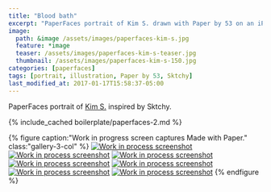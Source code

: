 ```yaml
---
title: "Blood bath"
excerpt: "PaperFaces portrait of Kim S. drawn with Paper by 53 on an iPad."
image: 
  path: &image /assets/images/paperfaces-kim-s.jpg 
  feature: *image
  teaser: /assets/images/paperfaces-kim-s-teaser.jpg
  thumbnail: /assets/images/paperfaces-kim-s-150.jpg
categories: [paperfaces]
tags: [portrait, illustration, Paper by 53, Sktchy]
last_modified_at: 2017-01-17T15:58:37-05:00
---
```


PaperFaces portrait of [Kim S.](http://sktchy.com/czir6c ) inspired by Sktchy.

{% include_cached boilerplate/paperfaces-2.md %}

{% figure caption:"Work in progress screen captures Made with Paper." class:"gallery-3-col" %}
[![Work in process screenshot](/assets/images/paperfaces-kim-s-process-1-600.jpg)](/assets/images/paperfaces-kim-s-process-1-lg.jpg)
[![Work in process screenshot](/assets/images/paperfaces-kim-s-process-2-600.jpg)](/assets/images/paperfaces-kim-s-process-2-lg.jpg)
[![Work in process screenshot](/assets/images/paperfaces-kim-s-process-3-600.jpg)](/assets/images/paperfaces-kim-s-process-3-lg.jpg)
[![Work in process screenshot](/assets/images/paperfaces-kim-s-process-4-600.jpg)](/assets/images/paperfaces-kim-s-process-4-lg.jpg)
[![Work in process screenshot](/assets/images/paperfaces-kim-s-process-5-600.jpg)](/assets/images/paperfaces-kim-s-process-5-lg.jpg)
[![Work in process screenshot](/assets/images/paperfaces-kim-s-process-6-600.jpg)](/assets/images/paperfaces-kim-s-process-6-lg.jpg)
[![Work in process screenshot](/assets/images/paperfaces-kim-s-process-7-600.jpg)](/assets/images/paperfaces-kim-s-process-7-lg.jpg)
{% endfigure %}
